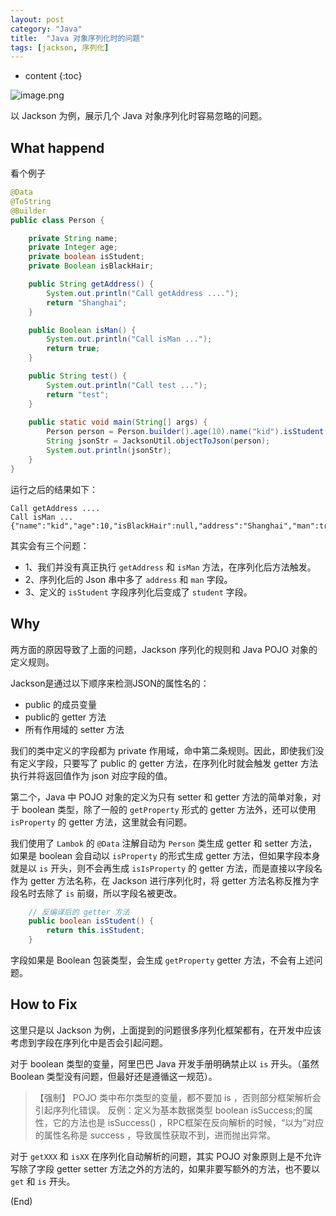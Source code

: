 ```yaml
---
layout: post
category: "Java"
title:  "Java 对象序列化时的问题"
tags: [jackson, 序列化]
---
```


* content
{:toc}

![image.png](https://i.loli.net/2020/08/12/Fzqo36fPehUgWHc.png)

以 Jackson 为例，展示几个 Java 对象序列化时容易忽略的问题。






## What happend
看个例子
```java
@Data
@ToString
@Builder
public class Person {

    private String name;
    private Integer age;
    private boolean isStudent;
    private Boolean isBlackHair;

    public String getAddress() {
        System.out.println("Call getAddress ....");
        return "Shanghai";
    }

    public Boolean isMan() {
        System.out.println("Call isMan ...");
        return true;
    }

    public String test() {
        System.out.println("Call test ...");
        return "test";
    }
    
    public static void main(String[] args) {
        Person person = Person.builder().age(10).name("kid").isStudent(true).build();
        String jsonStr = JacksonUtil.objectToJson(person);
        System.out.println(jsonStr);
    }
}
```

运行之后的结果如下：
```shell
Call getAddress ....
Call isMan ...
{"name":"kid","age":10,"isBlackHair":null,"address":"Shanghai","man":true,"student":true}
```

其实会有三个问题：
- 1、我们并没有真正执行 `getAddress` 和 `isMan` 方法，在序列化后方法触发。
- 2、序列化后的 Json 串中多了 `address` 和 `man` 字段。
- 3、定义的 `isStudent` 字段序列化后变成了 `student` 字段。


## Why

两方面的原因导致了上面的问题，Jackson 序列化的规则和 Java POJO 对象的定义规则。

Jackson是通过以下顺序来检测JSON的属性名的：
- public 的成员变量
- public的 getter 方法
- 所有作用域的 setter 方法

我们的类中定义的字段都为 private 作用域，命中第二条规则。因此，即使我们没有定义字段，只要写了 public 的 getter 方法，在序列化时就会触发 getter 方法执行并将返回值作为 json 对应字段的值。

第二个，Java 中 POJO 对象的定义为只有 setter 和 getter 方法的简单对象，对于 boolean 类型，除了一般的 `getProperty` 形式的 getter 方法外，还可以使用 `isProperty` 的 getter 方法，这里就会有问题。

我们使用了 `Lambok` 的 `@Data` 注解自动为 `Person` 类生成 getter 和 setter 方法，如果是 boolean 会自动以 `isProperty` 的形式生成 getter 方法，但如果字段本身就是以 `is` 开头，则不会再生成 `isIsProperty` 的 getter 方法，而是直接以字段名作为 getter 方法名称，在 Jackson 进行序列化时，将 getter 方法名称反推为字段名时去除了 `is` 前缀，所以字段名被更改。
```java
    // 反编译后的 getter 方法
    public boolean isStudent() {
        return this.isStudent;
    }
```

字段如果是 Boolean 包装类型，会生成 `getProperty` getter 方法，不会有上述问题。


## How to Fix
这里只是以 Jackson 为例，上面提到的问题很多序列化框架都有，在开发中应该考虑到字段在序列化中是否会引起问题。

对于 boolean 类型的变量，阿里巴巴 Java 开发手册明确禁止以 `is` 开头。（虽然 Boolean 类型没有问题，但最好还是遵循这一规范）。
>【强制】 POJO 类中布尔类型的变量，都不要加 is ，否则部分框架解析会引起序列化错误。
> 反例：定义为基本数据类型 boolean isSuccess;的属性，它的方法也是 isSuccess() ，RPC框架在反向解析的时候，“以为”对应的属性名称是 success ，导致属性获取不到，进而抛出异常。

对于 `getXXX` 和 `isXX` 在序列化自动解析的问题，其实 POJO 对象原则上是不允许写除了字段 getter setter 方法之外的方法的，如果非要写额外的方法，也不要以 `get` 和 `is` 开头。

(End)